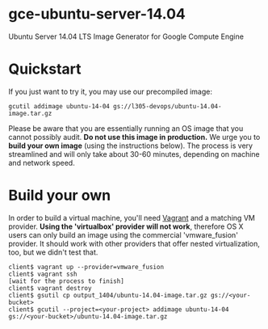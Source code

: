 gce-ubuntu-server-14.04
=======================

Ubuntu Server 14.04 LTS Image Generator for Google Compute Engine

# Quickstart

If you just want to try it, you may use our precompiled image:

```
gcutil addimage ubuntu-14-04 gs://l305-devops/ubuntu-14.04-image.tar.gz
```

Please be aware that you are essentially running an OS image that you cannot possibly audit. **Do not use this image in production.** We urge you to **build your own image** (using the instructions below). The process is very streamlined and will only take about 30-60 minutes, depending on machine and network speed.

# Build your own

In order to build a virtual machine, you'll need [Vagrant](http://vagrantup.com/) and a matching VM provider. **Using the 'virtualbox' provider will not work**, therefore OS X users can only build an image using the commercial 'vmware_fusion' provider. It should work with other providers that offer nested virtualization, too, but we didn't test that.

```
client$ vagrant up --provider=vmware_fusion
client$ vagrant ssh
[wait for the process to finish]
client$ vagrant destroy
client$ gsutil cp output_1404/ubuntu-14.04-image.tar.gz gs://<your-bucket>
client$ gcutil --project=<your-project> addimage ubuntu-14-04 gs://<your-bucket>/ubuntu-14.04-image.tar.gz
```
